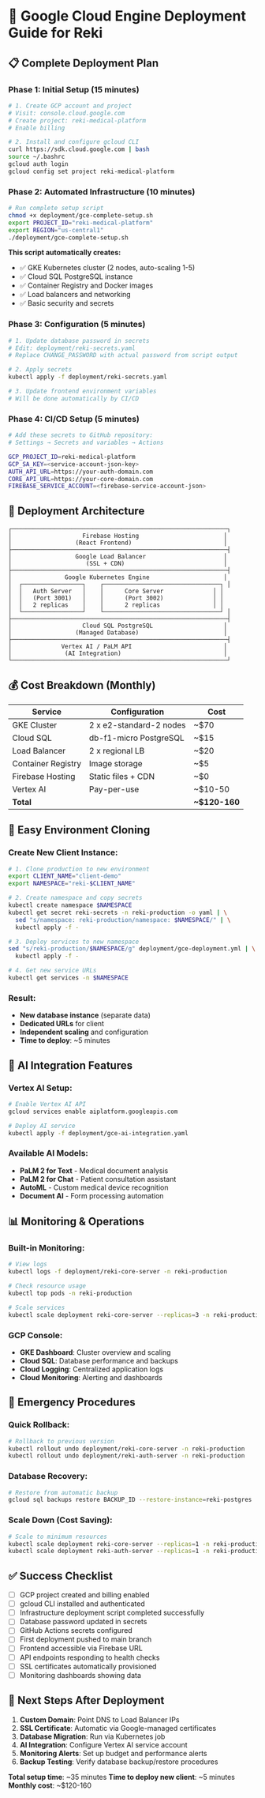 # 🚀 Google Cloud Engine Deployment Guide for Reki

## 📋 Complete Deployment Plan

### Phase 1: Initial Setup (15 minutes)
```bash
# 1. Create GCP account and project
# Visit: console.cloud.google.com
# Create project: reki-medical-platform
# Enable billing

# 2. Install and configure gcloud CLI
curl https://sdk.cloud.google.com | bash
source ~/.bashrc
gcloud auth login
gcloud config set project reki-medical-platform
```

### Phase 2: Automated Infrastructure (10 minutes)
```bash
# Run complete setup script
chmod +x deployment/gce-complete-setup.sh
export PROJECT_ID="reki-medical-platform"
export REGION="us-central1"
./deployment/gce-complete-setup.sh
```

**This script automatically creates:**
- ✅ GKE Kubernetes cluster (2 nodes, auto-scaling 1-5)
- ✅ Cloud SQL PostgreSQL instance
- ✅ Container Registry and Docker images
- ✅ Load balancers and networking
- ✅ Basic security and secrets

### Phase 3: Configuration (5 minutes)
```bash
# 1. Update database password in secrets
# Edit: deployment/reki-secrets.yaml
# Replace CHANGE_PASSWORD with actual password from script output

# 2. Apply secrets
kubectl apply -f deployment/reki-secrets.yaml

# 3. Update frontend environment variables
# Will be done automatically by CI/CD
```

### Phase 4: CI/CD Setup (5 minutes)
```bash
# Add these secrets to GitHub repository:
# Settings → Secrets and variables → Actions

GCP_PROJECT_ID=reki-medical-platform
GCP_SA_KEY=<service-account-json-key>
AUTH_API_URL=https://your-auth-domain.com
CORE_API_URL=https://your-core-domain.com
FIREBASE_SERVICE_ACCOUNT=<firebase-service-account-json>
```

## 🎯 Deployment Architecture

```
┌─────────────────────────────────────────────────────────────┐
│                    Firebase Hosting                        │
│                  (React Frontend)                          │
├─────────────────────────────────────────────────────────────┤
│                  Google Load Balancer                      │
│                     (SSL + CDN)                            │
├─────────────────────────────────────────────────────────────┤
│               Google Kubernetes Engine                     │
│  ┌─────────────────┐    ┌─────────────────────────────────┐ │
│  │   Auth Server   │    │      Core Server              │ │
│  │   (Port 3001)   │    │      (Port 3002)              │ │
│  │   2 replicas    │    │      2 replicas               │ │
│  └─────────────────┘    └─────────────────────────────────┘ │
├─────────────────────────────────────────────────────────────┤
│                    Cloud SQL PostgreSQL                    │
│                  (Managed Database)                        │
├─────────────────────────────────────────────────────────────┤
│              Vertex AI / PaLM API                          │
│               (AI Integration)                             │
└─────────────────────────────────────────────────────────────┘
```

## 💰 Cost Breakdown (Monthly)

| Service | Configuration | Cost |
|---------|---------------|------|
| GKE Cluster | 2 x e2-standard-2 nodes | ~$70 |
| Cloud SQL | db-f1-micro PostgreSQL | ~$15 |
| Load Balancer | 2 x regional LB | ~$20 |
| Container Registry | Image storage | ~$5 |
| Firebase Hosting | Static files + CDN | ~$0 |
| Vertex AI | Pay-per-use | ~$10-50 |
| **Total** | | **~$120-160** |

## 🔄 Easy Environment Cloning

### Create New Client Instance:
```bash
# 1. Clone production to new environment
export CLIENT_NAME="client-demo"
export NAMESPACE="reki-$CLIENT_NAME"

# 2. Create namespace and copy secrets
kubectl create namespace $NAMESPACE
kubectl get secret reki-secrets -n reki-production -o yaml | \
  sed "s/namespace: reki-production/namespace: $NAMESPACE/" | \
  kubectl apply -f -

# 3. Deploy services to new namespace
sed "s/reki-production/$NAMESPACE/g" deployment/gce-deployment.yml | \
  kubectl apply -f -

# 4. Get new service URLs
kubectl get services -n $NAMESPACE
```

### Result: 
- **New database instance** (separate data)
- **Dedicated URLs** for client
- **Independent scaling** and configuration
- **Time to deploy**: ~5 minutes

## 🤖 AI Integration Features

### Vertex AI Setup:
```bash
# Enable Vertex AI API
gcloud services enable aiplatform.googleapis.com

# Deploy AI service
kubectl apply -f deployment/gce-ai-integration.yaml
```

### Available AI Models:
- **PaLM 2 for Text** - Medical document analysis
- **PaLM 2 for Chat** - Patient consultation assistant
- **AutoML** - Custom medical device recognition
- **Document AI** - Form processing automation

## 📊 Monitoring & Operations

### Built-in Monitoring:
```bash
# View logs
kubectl logs -f deployment/reki-core-server -n reki-production

# Check resource usage
kubectl top pods -n reki-production

# Scale services
kubectl scale deployment reki-core-server --replicas=3 -n reki-production
```

### GCP Console:
- **GKE Dashboard**: Cluster overview and scaling
- **Cloud SQL**: Database performance and backups
- **Cloud Logging**: Centralized application logs
- **Cloud Monitoring**: Alerting and dashboards

## 🚨 Emergency Procedures

### Quick Rollback:
```bash
# Rollback to previous version
kubectl rollout undo deployment/reki-core-server -n reki-production
kubectl rollout undo deployment/reki-auth-server -n reki-production
```

### Database Recovery:
```bash
# Restore from automatic backup
gcloud sql backups restore BACKUP_ID --restore-instance=reki-postgres
```

### Scale Down (Cost Saving):
```bash
# Scale to minimum resources
kubectl scale deployment reki-core-server --replicas=1 -n reki-production
kubectl scale deployment reki-auth-server --replicas=1 -n reki-production
```

## ✅ Success Checklist

- [ ] GCP project created and billing enabled
- [ ] gcloud CLI installed and authenticated
- [ ] Infrastructure deployment script completed successfully
- [ ] Database password updated in secrets
- [ ] GitHub Actions secrets configured
- [ ] First deployment pushed to main branch
- [ ] Frontend accessible via Firebase URL
- [ ] API endpoints responding to health checks
- [ ] SSL certificates automatically provisioned
- [ ] Monitoring dashboards showing data

## 🎯 Next Steps After Deployment

1. **Custom Domain**: Point DNS to Load Balancer IPs
2. **SSL Certificate**: Automatic via Google-managed certificates
3. **Database Migration**: Run via Kubernetes job
4. **AI Integration**: Configure Vertex AI service account
5. **Monitoring Alerts**: Set up budget and performance alerts
6. **Backup Testing**: Verify database backup/restore procedures

**Total setup time**: ~35 minutes
**Time to deploy new client**: ~5 minutes
**Monthly cost**: ~$120-160

